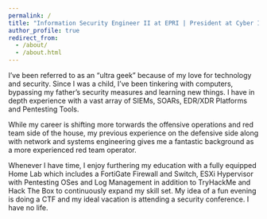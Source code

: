 ```yaml
---
permalink: /
title: "Information Security Engineer II at EPRI | President at Cyber Info | D.Eng Student in Cybersecurity Analytics at GW"
author_profile: true
redirect_from: 
  - /about/
  - /about.html
---
```


I’ve been referred to as an “ultra geek” because of my love for technology and security. Since I was a child, I’ve been tinkering with computers, bypassing my father’s security measures and learning new things. I have in depth experience with a vast array of SIEMs, SOARs, EDR/XDR Platforms and Pentesting Tools.

While my career is shifting more torwards the offensive operations and red team side of the house, my previous experience on the defensive side along with network and systems engineering gives me a fantastic background as a more experienced red team operator.

Whenever I have time, I enjoy furthering my education with a fully equipped Home Lab which includes a FortiGate Firewall and Switch, ESXi Hypervisor with Pentesting OSes and Log Management in addition to TryHackMe and Hack The Box to continuously expand my skill set. My idea of a fun evening is doing a CTF and my ideal vacation is attending a security conference. I have no life.

